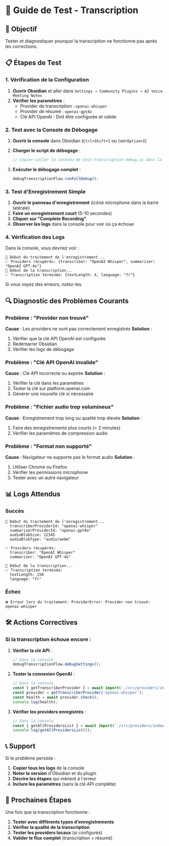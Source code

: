 # 🧪 Guide de Test - Transcription

## 🎯 Objectif
Tester et diagnostiquer pourquoi la transcription ne fonctionne pas après les corrections.

## 📋 Étapes de Test

### 1. **Vérification de la Configuration**

1. **Ouvrir Obsidian** et aller dans `Settings → Community Plugins → AI Voice Meeting Notes`
2. **Vérifier les paramètres** :
   - Provider de transcription : `openai-whisper`
   - Provider de résumé : `openai-gpt4o`
   - Clé API OpenAI : Doit être configurée et valide

### 2. **Test avec la Console de Débogage**

1. **Ouvrir la console** dans Obsidian (`Ctrl+Shift+I` ou `Cmd+Option+I`)
2. **Charger le script de débogage** :
   ```javascript
   // Copier-coller le contenu de test-transcription-debug.js dans la console
   ```

3. **Exécuter le débogage complet** :
   ```javascript
   debugTranscriptionFlow.runFullDebug();
   ```

### 3. **Test d'Enregistrement Simple**

1. **Ouvrir le panneau d'enregistrement** (icône microphone dans la barre latérale)
2. **Faire un enregistrement court** (5-10 secondes)
3. **Cliquer sur "Complete Recording"**
4. **Observer les logs** dans la console pour voir où ça échoue

### 4. **Vérification des Logs**

Dans la console, vous devriez voir :
```
🔄 Début du traitement de l'enregistrement...
✅ Providers récupérés: {transcriber: "OpenAI Whisper", summarizer: "OpenAI GPT-4o"}
🎯 Début de la transcription...
✅ Transcription terminée: {textLength: X, language: "fr"}
```

Si vous voyez des erreurs, notez-les.

## 🔍 Diagnostic des Problèmes Courants

### Problème : "Provider non trouvé"
**Cause** : Les providers ne sont pas correctement enregistrés
**Solution** : 
1. Vérifier que la clé API OpenAI est configurée
2. Redémarrer Obsidian
3. Vérifier les logs de débogage

### Problème : "Clé API OpenAI invalide"
**Cause** : Clé API incorrecte ou expirée
**Solution** :
1. Vérifier la clé dans les paramètres
2. Tester la clé sur platform.openai.com
3. Générer une nouvelle clé si nécessaire

### Problème : "Fichier audio trop volumineux"
**Cause** : Enregistrement trop long ou qualité trop élevée
**Solution** :
1. Faire des enregistrements plus courts (< 2 minutes)
2. Vérifier les paramètres de compression audio

### Problème : "Format non supporté"
**Cause** : Navigateur ne supporte pas le format audio
**Solution** :
1. Utiliser Chrome ou Firefox
2. Vérifier les permissions microphone
3. Tester avec un autre navigateur

## 📊 Logs Attendus

### Succès
```
🔄 Début du traitement de l'enregistrement...
  transcriberProviderId: "openai-whisper"
  summarizerProviderId: "openai-gpt4o"
  audioBlobSize: 12345
  audioBlobType: "audio/webm"

✅ Providers récupérés:
  transcriber: "OpenAI Whisper"
  summarizer: "OpenAI GPT-4o"

🎯 Début de la transcription...
✅ Transcription terminée:
  textLength: 150
  language: "fr"
```

### Échec
```
❌ Erreur lors du traitement: ProviderError: Provider non trouvé: openai-whisper
```

## 🛠️ Actions Correctives

### Si la transcription échoue encore :

1. **Vérifier la clé API** :
   ```javascript
   // Dans la console
   debugTranscriptionFlow.debugSettings();
   ```

2. **Tester la connexion OpenAI** :
   ```javascript
   // Dans la console
   const { getTranscriberProvider } = await import('./src/providers/index.ts');
   const provider = getTranscriberProvider('openai-whisper');
   const health = await provider.check();
   console.log(health);
   ```

3. **Vérifier les providers enregistrés** :
   ```javascript
   // Dans la console
   const { getAllProvidersList } = await import('./src/providers/index.ts');
   console.log(getAllProvidersList());
   ```

## 📞 Support

Si le problème persiste :

1. **Copier tous les logs** de la console
2. **Noter la version** d'Obsidian et du plugin
3. **Décrire les étapes** qui mènent à l'erreur
4. **Inclure les paramètres** (sans la clé API complète)

## 🔄 Prochaines Étapes

Une fois que la transcription fonctionne :

1. **Tester avec différents types d'enregistrements**
2. **Vérifier la qualité de la transcription**
3. **Tester les providers locaux** (si configurés)
4. **Valider le flux complet** (transcription + résumé)
